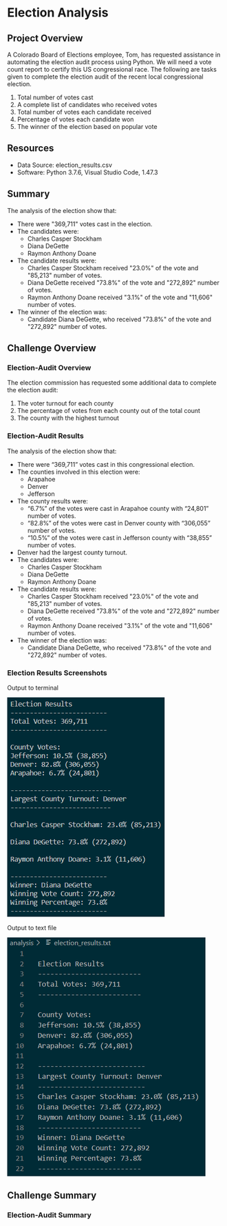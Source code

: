 # Election Analysis

## Project Overview
A Colorado Board of Elections employee, Tom, has requested assistance in automating the election audit process using Python. We will need a vote count report to certify this US congressional race. The following are tasks given to complete the election audit of the recent local congressional election.

1. Total number of votes cast
2. A complete list of candidates who received votes
3. Total number of votes each candidate received
4. Percentage of votes each candidate won
5. The winner of the election based on popular vote


## Resources
- Data Source: election_results.csv
- Software: Python 3.7.6, Visual Studio Code, 1.47.3

## Summary
The analysis of the election show that:
- There were "369,711" votes cast in the election.
- The candidates were:
    - Charles Casper Stockham
    - Diana DeGette
    - Raymon Anthony Doane
- The candidate results were:
    - Charles Casper Stockham received "23.0%" of the vote and "85,213" number of votes.
    - Diana DeGette received "73.8%" of the vote and "272,892" number of votes.
    - Raymon Anthony Doane received "3.1%" of the vote and "11,606" number of votes.
 - The winner of the election was:
    - Candidate Diana DeGette, who received "73.8%" of the vote and "272,892" number of votes.
  
## Challenge Overview
### Election-Audit Overview
The election commission has requested some additional data to complete the election audit:

1. The voter turnout for each county
2. The percentage of votes from each county out of the total count
3. The county with the highest turnout

### Election-Audit Results
The analysis of the election show that:
-	There were “369,711” votes cast in this congressional election.
-	The counties involved in this election were:
    - Arapahoe
    - Denver
    - Jefferson
-	The county results were:
    -	“6.7%” of the votes were cast in Arapahoe county with “24,801” number of votes.
    -	“82.8%” of the votes were cast in Denver county with “306,055” number of votes.
    -	“10.5%” of the votes were cast in Jefferson county with “38,855” number of votes.
-	Denver had the largest county turnout.
-	The candidates were:
    -	Charles Casper Stockham
    -	Diana DeGette
    -	Raymon Anthony Doane
-	The candidate results were:
    -	Charles Casper Stockham received "23.0%" of the vote and "85,213" number of votes.
    -	Diana DeGette received "73.8%" of the vote and "272,892" number of votes.
    -	Raymon Anthony Doane received "3.1%" of the vote and "11,606" number of votes.
-	The winner of the election was:
    -	Candidate Diana DeGette, who received "73.8%" of the vote and "272,892" number of votes.
    
### Election Results Screenshots
Output to terminal

![Terminal election results](resources/election_results_terminal.PNG)


Output to text file

![Text file election results](resources/election_results_txtfile.PNG)


## Challenge Summary
### Election-Audit Summary

